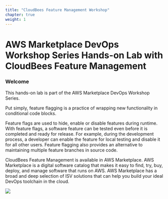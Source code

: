```yaml
---
title: "CloudBees Feature Management Workshop"
chapter: true
weight: 1
---
```


# AWS Marketplace DevOps Workshop Series Hands-on Lab with CloudBees Feature Management


### Welcome

This hands-on lab is part of the AWS Marketplace DevOps Workshop Series.

Put simply, feature flagging is a practice of wrapping new functionality in conditional code blocks.

Feature flags are used to hide, enable or disable features during runtime. With feature flags, a software feature can be tested even before it is completed and ready for release. For example, during the development process, a developer can enable the feature for local testing and disable it for all other users. Feature flagging also provides an alternative to maintaining multiple feature branches in source code.

CloudBees Feature Management is available in AWS Marketplace. AWS Marketplace is a digital software catalog that makes it easy to find, try, buy, deploy, and manage software that runs on AWS. AWS Marketplace has a broad and deep selection of ISV solutions that can help you build your ideal DevOps toolchain in the cloud.

<a href="https://aws.amazon.com/marketplace/pp/B089W5Y4TK?trk=el_a134p000003yrYeAAI&trkCampaign=AWSMP_pdp_dev_x_dg&sc_channel=el&sc_campaign=el_awsmp_mult&sc_outcome=Marketplace" target="_blank"><img src="../static/images/cloudbees-available-in-awsmp-badge.png"></a>
